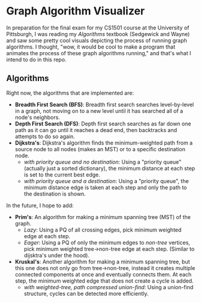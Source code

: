 # Graph Algorithm Visualizer

In preparation for the final exam for my CS1501 course at the University of Pittsburgh, I was reading my *Algorithms* textbook (Sedgewick and Wayne) and saw some pretty cool visuals depicting the process of running graph algorithms. I thought, "wow, it would be cool to make a program that animates the process of these graph algorithms running," and that's what I intend to do in this repo.

## Algorithms

Right now, the algorithms that are implemented are:

* **Breadth First Search (BFS)**: Breadth first search searches level-by-level in a graph, not moving on to a new level until it has searched all of a node's neighbors.
* **Depth First Search (DFS)**: Depth first search searches as far down one path as it can go until it reaches a dead end, then backtracks and attempts to do so again.
* **Dijkstra's**: Dijkstra's algorithm finds the minimum-weighted path from a source node to all nodes (makes an MST) or to a specific destination node.
    - *with priority queue and no destination*: Using a "priority queue" (actually just a sorted dictionary), the minimum distance at each step is set to the current best edge.
    - *with priority queue and a destination*: Using a "priority queue", the minimum distance edge is taken at each step and only the path to the destination is shown.

In the future, I hope to add:
* **Prim's**: An algorithm for making a minimum spanning tree (MST) of the graph.
    - *Lazy*: Using a PQ of all crossing edges, pick minimum weighted edge at each step.
    - *Eager*: Using a PQ of only the minimum edges to *non-tree* vertices, pick minimum weighted tree->non-tree edge at each step. (Similar to dijsktra's under the hood).
* **Kruskal's**: Another algorithm for making a minimum spanning tree, but this one does not only go from tree->non-tree, instead it creates multiple connected components at once and eventually connects them. At each step, the minimum weighted edge that does not create a cycle is added.
    - *with weighted-tree, path compressed union-find*: Using a union-find structure, cycles can be detected more efficiently.